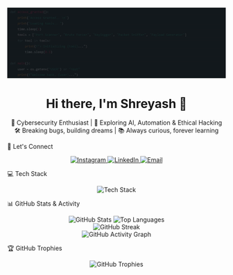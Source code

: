 <!--
Hi Shreyash! Here is a more beautiful and attractive version of your README.

What's New:

Banner Placeholder: A spot at the top for you to easily add your banner image.

Cleaner Structure: Better headings and dividers for a professional, organized look.

Consolidated Tech Stack: Your skills are now presented in a single, clean image using skillicons.dev.

Consistent Theme: All stats and trophies now use the 'tokyo_night' theme for a cohesive and modern aesthetic.

Activity Graph: Added a dynamic graph to visualize your GitHub activity over the last 31 days.
-->

<!-- Banner -->

<p align="center">
<!-- IMPORTANT: Replace this path with the path to your banner image -->
<img src="./srbanner.gif" alt="Profile Banner"/>
</p>

<!-- About Me -->

<div align="center">
<h1>Hi there, I'm Shreyash 👋</h1>
<p>
🔐 Cybersecurity Enthusiast | 🚀 Exploring AI, Automation & Ethical Hacking
<br />
🛠️ Breaking bugs, building dreams | 📚 Always curious, forever learning
</p>
</div>

🤝 Let's Connect
<p align="center">
<a href="https://www.google.com/search?q=https://www.instagram.com/shreyash.rakhunde/" target="_blank">
<img src="https://www.google.com/search?q=https://img.shields.io/badge/Instagram-%2523E4405F.svg%3Fstyle%3Dfor-the-badge%26logo%3DInstagram%26logoColor%3Dwhite" alt="Instagram"/>
</a>
<a href="https://www.google.com/search?q=https://www.linkedin.com/in/shreyashrakhunde96/" target="_blank">
<img src="https://www.google.com/search?q=https://img.shields.io/badge/LinkedIn-%25230077B5.svg%3Fstyle%3Dfor-the-badge%26logo%3Dlinkedin%26logoColor%3Dwhite" alt="LinkedIn"/>
</a>
<a href="mailto:shreyashrakhunde96@gmail.com">
<img src="https://www.google.com/search?q=https://img.shields.io/badge/Email-D14836%3Fstyle%3Dfor-the-badge%26logo%3Dgmail%26logoColor%3Dwhite" alt="Email"/>
</a>
</p>

💻 Tech Stack
<p align="center">
<img src="https://www.google.com/search?q=https://skillicons.dev/icons%3Fi%3Dcpp,python,firebase,mongodb,github,postman,gcp,vercel,arduino,canva%26perline%3D5" alt="Tech Stack"/>
</p>

📊 GitHub Stats & Activity
<p align="center">
<img src="https://www.google.com/search?q=https://github-readme-stats.vercel.app/api%3Fusername%3DShreyashR96%26theme%3Dtokyo_night%26hide_border%3Dtrue%26include_all_commits%3Dtrue%26count_private%3Dtrue%26show_icons%3Dtrue" alt="GitHub Stats" />
<img src="https://www.google.com/search?q=https://github-readme-stats.vercel.app/api/top-langs/%3Fusername%3DShreyashR96%26theme%3Dtokyo_night%26hide_border%3Dtrue%26layout%3Dcompact" alt="Top Languages" />
<br>
<img src="https://www.google.com/search?q=https://github-readme-streak-stats.herokuapp.com/%3Fuser%3DShreyashR96%26theme%3Dtokyo_night%26hide_border%3Dtrue" alt="GitHub Streak" />
<br>
<img src="https://www.google.com/search?q=https://github-readme-activity-graph.vercel.app/graph%3Fusername%3DShreyashR96%26theme%3Dtokyo_night%26hide_border%3Dtrue%26color%3Dc792ea%26line%3Dc792ea%26point%3Dc792ea%26area%3Dtrue" alt="GitHub Activity Graph" />
</p>

🏆 GitHub Trophies
<p align="center">
<img src="https://www.google.com/search?q=https://github-profile-trophy.vercel.app/%3Fusername%3DShreyashR96%26theme%3Dtokyo_night%26no-frame%3Dtrue%26no-bg%3Dtrue%26margin-w%3D4" alt="GitHub Trophies" />
</p>
